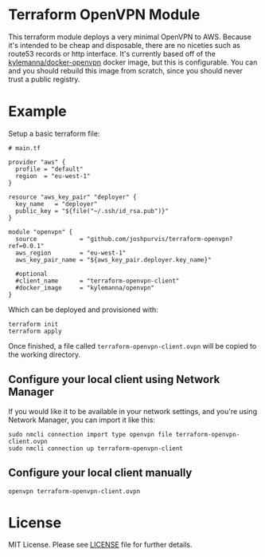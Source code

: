 # Terraform OpenVPN Module

This terraform module deploys a very minimal OpenVPN to AWS. Because it's intended to be 
cheap and disposable, there are no niceties such as route53 records or http interface. 
It's currently based off of the 
[kylemanna/docker-openvpn](http://github.com/kylemanna/docker-openvpn) docker image, but 
this is configurable. You can and you should rebuild this image from scratch, since you 
should never trust a public registry.

# Example 

Setup a basic terraform file:

```
# main.tf

provider "aws" {
  profile = "default"
  region  = "eu-west-1"
}

resource "aws_key_pair" "deployer" {
  key_name   = "deployer"
  public_key = "${file("~/.ssh/id_rsa.pub")}"
}

module "openvpn" {
  source            = "github.com/joshpurvis/terraform-openvpn?ref=0.0.1"
  aws_region        = "eu-west-1"
  aws_key_pair_name = "${aws_key_pair.deployer.key_name}"

  #optional
  #client_name      = "terraform-openvpn-client"
  #docker_image     = "kylemanna/openvpn"
}
```

Which can be deployed and provisioned with:

```
terraform init
terraform apply
```

Once finished, a file called `terraform-openvpn-client.ovpn` will be copied to the working directory.

## Configure your local client using Network Manager

If you would like it to be available in your network settings, and you're using Network Manager, you can import it like this:

```
sudo nmcli connection import type openvpn file terraform-openvpn-client.ovpn
sudo nmcli connection up terraform-openvpn-client
```

## Configure your local client manually

```
openvpn terraform-openvpn-client.ovpn
```

# License

MIT License. Please see [LICENSE](/LICENSE) file for further details.


